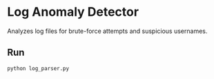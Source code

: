 # Log Anomaly Detector

Analyzes log files for brute-force attempts and suspicious usernames.

## Run
```
python log_parser.py
```